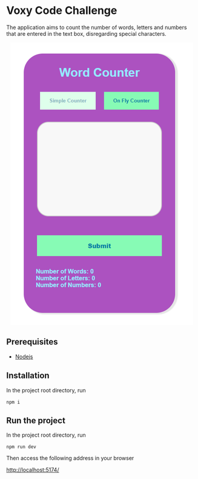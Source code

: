 # Voxy Code Challenge

The application aims to count the number of words, letters and numbers that are entered in the text box, disregarding special characters.

<p align="center">
    <img src="./docs/app_image.png">
</p>

## Prerequisites

- [Nodejs](https://nodejs.org/)

## Installation

In the project root directory, run

```
npm i
```

## Run the project

In the project root directory, run

```
npm run dev
```

Then access the following address in your browser

[http://localhost:5174/](http://localhost:5174/)

